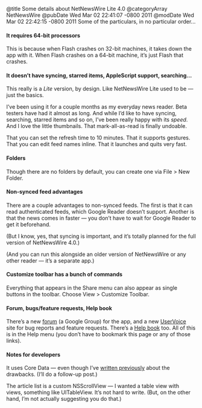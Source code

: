 @title Some details about NetNewsWire Lite 4.0
@categoryArray NetNewsWire
@pubDate Wed Mar 02 22:41:07 -0800 2011
@modDate Wed Mar 02 22:42:15 -0800 2011
Some of the particulars, in no particular order...

<h4>It requires 64-bit processors</h4>

This is because when Flash crashes on 32-bit machines, it takes down the app with it. When Flash crashes on a 64-bit machine, it’s just Flash that crashes.

<h4>It doesn’t have syncing, starred items, AppleScript support, searching...</h4>

This really is a <em>Lite</em> version, by design. Like NetNewsWire Lite used to be — just the basics.

I’ve been using it for a couple months as my everyday news reader. Beta testers have had it almost as long. And while I’d like to have syncing, searching, starred items and so on, I’ve been really happy with its <em>speed</em>. And I love the little thumbnails. That mark-all-as-read is finally undoable.

That you can set the refresh time to 10 minutes. That it supports gestures. That you can edit feed names inline. That it launches and quits very fast.

<h4>Folders</h4>

Though there are no folders by default, you can create one via File > New Folder.

<h4>Non-synced feed advantages</h4>

There are a couple advantages to non-synced feeds. The first is that it can read authenticated feeds, which Google Reader doesn’t support. Another is that the news comes in faster — you don’t have to wait for Google Reader to get it beforehand.

(But I know, yes, that syncing is important, and it’s totally planned for the full version of NetNewsWire 4.0.)

(And you can run this alongside an older version of NetNewsWire or any other reader — it’s a separate app.)

<h4>Customize toolbar has a bunch of commands</h4>

Everything that appears in the Share menu can also appear as single buttons in the toolbar. Choose View > Customize Toolbar.

<h4>Forum, bugs/feature requests, Help book</h4>

There’s a new <a href="http://groups.google.com/group/nnwmac-lite">forum</a> (a Google Group) for the app, and a new <a href="https://nnwlitemac.uservoice.com/">UserVoice</a> site for bug reports and feature requests. There’s a <a href="http://ranchero.com/help/netnewswirelite4/">Help book</a> too. All of this is in the Help menu (you don’t have to bookmark this page or any of those links).

<h4>Notes for developers</h4>

It uses Core Data — even though I’ve <a href="http://inessential.com/2010/02/26/on_switching_away_from_core_data">written previously</a> about the drawbacks. (I’ll do a follow-up post.)

The article list is a custom NSScrollView — I wanted a table view with views, something like UITableView. It’s not hard to write. (But, on the other hand, I’m not actually suggesting you do that.)

